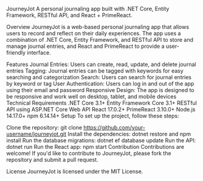 JourneyJot
A personal journaling app built with .NET Core, Entity Framework, RESTful API, and React + PrimeReact.

Overview
JourneyJot is a web-based personal journaling app that allows users to record and reflect on their daily experiences. The app uses a combination of .NET Core, Entity Framework, and RESTful API to store and manage journal entries, and React and PrimeReact to provide a user-friendly interface.

Features
Journal Entries: Users can create, read, update, and delete journal entries
Tagging: Journal entries can be tagged with keywords for easy searching and categorization
Search: Users can search for journal entries by keyword or tag
User Authentication: Users can log in and out of the app using their email and password
Responsive Design: The app is designed to be responsive and work well on desktop, tablet, and mobile devices
Technical Requirements
.NET Core 3.1+
Entity Framework Core 3.1+
RESTful API using ASP.NET Core Web API
React 17.0.2+
PrimeReact 3.10.0+
Node.js 14.17.0+
npm 6.14.14+
Setup
To set up the project, follow these steps:

Clone the repository: git clone https://github.com/your-username/journeyjot.git
Install the dependencies: dotnet restore and npm install
Run the database migrations: dotnet ef database update
Run the API: dotnet run
Run the React app: npm start
Contribution
Contributions are welcome! If you'd like to contribute to JourneyJot, please fork the repository and submit a pull request.

License
JourneyJot is licensed under the MIT License.
